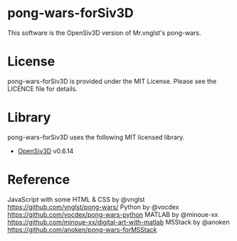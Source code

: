 # pong-wars-forSiv3D

This software is the OpenSiv3D version of Mr.vnglst's pong-wars.

# License

pong-wars-forSiv3D is provided under the MIT License. Please see the LICENCE file for details.

# Library

pong-wars-forSiv3D uses the following MIT licensed library.
- [OpenSiv3D](https://github.com/Siv3D/OpenSiv3D) v0.6.14

# Reference

JavaScript with some HTML & CSS by @vnglst https://github.com/vnglst/pong-wars/
Python by @vocdex https://github.com/vocdex/pong-wars-python
MATLAB by @minoue-xx https://github.com/minoue-xx/digital-art-with-matlab
M5Stack by @anoken https://github.com/anoken/pong-wars-forM5Stack
